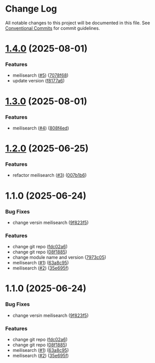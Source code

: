 # Change Log

All notable changes to this project will be documented in this file.
See [Conventional Commits](https://conventionalcommits.org) for commit guidelines.

# [1.4.0](https://github.com/passiontech-global/nestjs/compare/@passiontech-global/nestjs-meilisearch@1.3.0...@passiontech-global/nestjs-meilisearch@1.4.0) (2025-08-01)

### Features

- meilisearch ([#5](https://github.com/passiontech-global/nestjs/issues/5)) ([7078f68](https://github.com/passiontech-global/nestjs/commit/7078f685c1fb7d2b4117e526fbdecf27577f714a))
- update version ([f8177a6](https://github.com/passiontech-global/nestjs/commit/f8177a6dd80cc10588f6a1c54fa4190e43eed1b0))

# [1.3.0](https://github.com/passiontech-global/nestjs/compare/@passiontech-global/nestjs-meilisearch@1.2.0...@passiontech-global/nestjs-meilisearch@1.3.0) (2025-08-01)

### Features

- meilisearch ([#4](https://github.com/passiontech-global/nestjs/issues/4)) ([808f4ed](https://github.com/passiontech-global/nestjs/commit/808f4ed54defebdea87a78d615b4b42710241a6b))

# [1.2.0](https://github.com/passiontech-global/nestjs/compare/@passiontech-global/nestjs-meilisearch@1.1.0...@passiontech-global/nestjs-meilisearch@1.2.0) (2025-06-25)

### Features

- refactor meilisearch ([#3](https://github.com/passiontech-global/nestjs/issues/3)) ([007b1b6](https://github.com/passiontech-global/nestjs/commit/007b1b6c01e28c7193b78710098149546e81562d))

# 1.1.0 (2025-06-24)

### Bug Fixes

- change versin meilisearch ([9f823f5](https://github.com/passiontech-global/nestjs/commit/9f823f5eaa3ebb2b69cd7b1dc381c815a6ab79b2))

### Features

- change git repo ([fdc02a6](https://github.com/passiontech-global/nestjs/commit/fdc02a661cbdd84e66370c689da3c91fe1d6fcfb))
- change git repo ([08f1885](https://github.com/passiontech-global/nestjs/commit/08f1885fcdad592a3a432e113fb377173386e5b7))
- change module name and version ([7973c05](https://github.com/passiontech-global/nestjs/commit/7973c05b6e527ddd2a38b56f2054a2d4220a1d23))
- meilisearch ([#1](https://github.com/passiontech-global/nestjs/issues/1)) ([63a8c95](https://github.com/passiontech-global/nestjs/commit/63a8c95d9f1cb60caee60c7b6a96a10112fbcd6d))
- meilisearch ([#2](https://github.com/passiontech-global/nestjs/issues/2)) ([35e695f](https://github.com/passiontech-global/nestjs/commit/35e695f50bfdbdbb0772ce7b35b5888ebd92e291))

# 1.1.0 (2025-06-24)

### Bug Fixes

- change versin meilisearch ([9f823f5](https://github.com/passiontech-global/nestjs/commit/9f823f5eaa3ebb2b69cd7b1dc381c815a6ab79b2))

### Features

- change git repo ([fdc02a6](https://github.com/passiontech-global/nestjs/commit/fdc02a661cbdd84e66370c689da3c91fe1d6fcfb))
- change git repo ([08f1885](https://github.com/passiontech-global/nestjs/commit/08f1885fcdad592a3a432e113fb377173386e5b7))
- meilisearch ([#1](https://github.com/passiontech-global/nestjs/issues/1)) ([63a8c95](https://github.com/passiontech-global/nestjs/commit/63a8c95d9f1cb60caee60c7b6a96a10112fbcd6d))
- meilisearch ([#2](https://github.com/passiontech-global/nestjs/issues/2)) ([35e695f](https://github.com/passiontech-global/nestjs/commit/35e695f50bfdbdbb0772ce7b35b5888ebd92e291))
